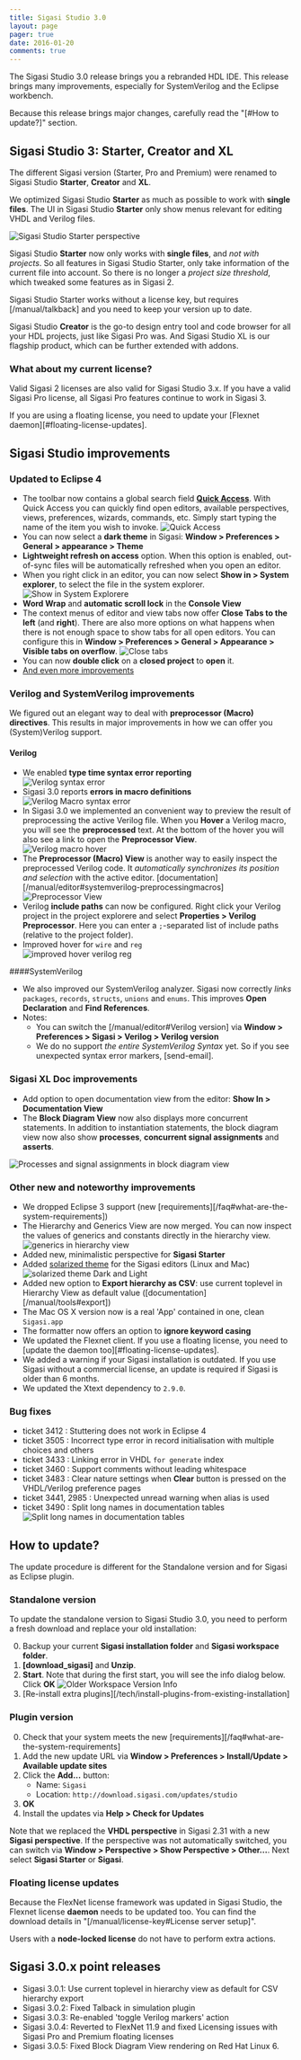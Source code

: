 ```yaml
---
title: Sigasi Studio 3.0
layout: page
pager: true
date: 2016-01-20
comments: true
---
```


The Sigasi Studio 3.0 release brings you a rebranded HDL IDE. This release brings many improvements, especially for SystemVerilog and the Eclipse workbench.

Because this release brings major changes, carefully read the "[#How to update?]" section.

## Sigasi Studio 3: Starter, Creator and XL

The different Sigasi version (Starter, Pro and Premium) were renamed to Sigasi Studio **Starter**, **Creator** and **XL**.

We optimized Sigasi Studio **Starter** as much as possible to work with **single files**. The UI in Sigasi Studio **Starter** only show menus relevant for editing VHDL and Verilog files. 

![Sigasi Studio Starter perspective](3.00/sigasi-studio-starter.png)
  
Sigasi Studio **Starter** now only works with **single files**, and *not with projects*. So all features in Sigasi Studio Starter, only take information of the current file into account. So there is no longer a *project size threshold*, which tweaked some features as in Sigasi 2.

Sigasi Studio Starter works without a license key, but requires [/manual/talkback] and you need to keep your version up to date.

Sigasi Studio **Creator** is the go-to design entry tool and code browser for all your HDL projects, just like Sigasi Pro was. And Sigasi Studio XL is our flagship product, which can be further extended with addons.

### What about my current license?

Valid Sigasi 2 licenses are also valid for Sigasi Studio 3.x. If you have a valid Sigasi Pro license, all Sigasi Pro features continue to work in Sigasi 3.
  
If you are using a floating license, you need to update your [Flexnet daemon][#floating-license-updates].

## Sigasi Studio improvements

### Updated to Eclipse 4

* The toolbar now contains a global search field **[Quick Access](/manual/keyshortcuts.html#quick-access)**. With Quick Access you can quickly find open editors, available perspectives, views, preferences, wizards, commands, etc. Simply start typing the name of the item you wish to invoke.
  ![Quick Access](3.00/global-search-bar.png)
* You can now select a **dark theme** in Sigasi: **Window > Preferences > General > appearance > Theme** 
* **Lightweight refresh on access** option. When this option is enabled, out-of-sync files will be automatically refreshed when you open an editor.  
* When you right click in an editor, you can now select **Show in > System explorer**, to select the file in the system explorer.
  ![Show in System Explorere](3.00/show-in-system-explorer.png)
* **Word Wrap** and **automatic scroll lock** in the **Console View**
* The context menus of editor and view tabs now offer **Close Tabs to the left** (and **right**). There are also more options on what happens when there is not enough space to show tabs for all open editors. You can configure this in **Window > Preferences > General > Appearance > Visible tabs on overflow**.
  ![Close tabs](3.00/close-tabs.png)
* You can now **double click** on a **closed project** to **open** it.
* [And even more improvements](https://www.eclipse.org/eclipse/news/4.5/platform.php)

### Verilog and SystemVerilog improvements

We figured out an elegant way to deal with **preprocessor (Macro) directives**.
This results in major improvements in how we can offer you (System)Verilog support.

#### Verilog
* We enabled **type time syntax error reporting**  
  ![Verilog syntax error](3.00/verilog-syntax-error.png)
* Sigasi 3.0 reports **errors in macro definitions**  
  ![Verilog Macro syntax error](3.00/macro-errors.png)
* In Sigasi 3.0 we implemented an convenient way to preview the result of preprocessing the active Verilog file. When you **Hover** a Verilog macro, you will see the **preprocessed** text. At the bottom of the hover you will also see a link to open the **Preprocessor View**.  
  ![Verilog macro hover](3.00/verilog-macro-hover.png)
* The **Preprocessor (Macro) View** is another way to easily inspect the preprocessed Verilog code. It *automatically synchronizes its position and selection* with the active editor. [documentation][/manual/editor#systemverilog-preprocessingmacros]  
  ![Preprocessor View](3.00/verilog-preprocessor-view.png)
* Verilog **include paths** can now be configured. Right click your Verilog project in the project explorere and select **Properties > Verilog Preprocessor**. Here you can enter a `;`-separated list of include paths (relative to the project folder). 
* Improved hover for `wire` and `reg`  
  ![improved hover verilog reg](3.00/verilog-hover-reg.png)

####SystemVerilog

* We also improved our SystemVerilog analyzer. Sigasi now correctly *links* `packages`, `records`, `structs`, `unions` and `enums`. This improves **Open Declaration** and **Find References**.
* Notes:
    * You can switch the [/manual/editor#Verilog version] via **Window > Preferences > Sigasi > Verilog > Verilog version**
    * We do no support *the entire SystemVerilog Syntax* yet. So if you see unexpected syntax error markers, [send-email].
  
### Sigasi XL Doc improvements

* Add option to open documentation view from the editor: **Show In > Documentation View**
* The **Block Diagram View** now also displays more concurrent statements. In addition to instantiation statements, the block diagram view now also show **processes**, **concurrent signal assignments** and **asserts**.

![Processes and signal assignments in block diagram view](3.00/statements_in_block_diagram.png "Processes and signal assignments in block diagram view")

### Other new and noteworthy improvements

* We dropped Eclipse 3 support (new [requirements][/faq#what-are-the-system-requirements])
* The Hierarchy and Generics View are now merged. You can now inspect the values of generics and constants directly in the hierarchy view.  
  ![generics in hierarchy view](3.00/hierarchy-generics.png)
* Added new, minimalistic perspective for **Sigasi Starter**
* Added [solarized theme](http://ethanschoonover.com/solarized) for the Sigasi editors (Linux and Mac) 
  ![solarized theme Dark and Light](3.00/solarized-mixed.png)
* Added new option to **Export hierarchy as CSV**: use current toplevel in Hierarchy View as default value ([documentation][/manual/tools#export])
* The Mac OS X version now is a real 'App' contained in one, clean `Sigasi.app`
* The formatter now offers an option to **ignore keyword casing**
* We updated the Flexnet client. If you use a floating license, you need to [update the daemon too][#floating-license-updates].
* We added a warning if your Sigasi installation is outdated. If you use Sigasi without a commercial license, an update is required if Sigasi is older than 6 months. 
* We updated the Xtext dependency to `2.9.0`.


### Bug fixes

- ticket 3412 : Stuttering does not work in Eclipse 4
- ticket 3505 : Incorrect type error in record initialisation with multiple choices and others
- ticket 3433 : Linking error in VHDL `for generate` index
- ticket 3460 : Support comments without leading whitespace
- ticket 3483 : Clear nature settings when **Clear** button is pressed on the VHDL/Verilog preference pages
- ticket 3441, 2985 : Unexpected unread warning when alias is used
- ticket 3490 : Split long names in documentation tables
  ![Split long names in documentation tables](3.00/documentation_long_names_table.png)

## How to update?

The update procedure is different for the Standalone version and for Sigasi as Eclipse plugin.

### Standalone version

To update the standalone version to Sigasi Studio 3.0, you need to perform a fresh download and replace your old installation:

0. Backup your current **Sigasi installation folder** and **Sigasi workspace folder**.
1. **[download_sigasi]** and **Unzip**.
2. **Start**. Note that during the first start, you will see the info dialog below. Click **OK**
   ![Older Workspace Version Info](3.00/older-workspace-dialog.png)
3. [Re-install extra plugins][/tech/install-plugins-from-existing-installation]

### Plugin version

0. Check that your system meets the new [requirements][/faq#what-are-the-system-requirements]
1. Add the new update URL via **Window > Preferences > Install/Update > Available update sites**
2. Click the **Add...** button:
    * Name: `Sigasi`
    * Location: `http://download.sigasi.com/updates/studio`
3. **OK**    
4. Install the updates via **Help > Check for Updates**

Note that we replaced the **VHDL perspective** in Sigasi 2.31 with a new **Sigasi perspective**. If the perspective was not automatically switched, you can switch via **Window > Perspective > Show Perspective > Other...**. Next select **Sigasi Starter** or **Sigasi**.

### Floating license updates

Because the FlexNet license framework was updated in Sigasi Studio, the Flexnet license **daemon** needs to be updated too. You can find the download details in "[/manual/license-key#License server setup]".

Users with a **node-locked license** do not have to perform extra actions. 
 
## Sigasi 3.0.x point releases

* Sigasi 3.0.1: Use current toplevel in hierarchy view as default for CSV hierarchy export
* Sigasi 3.0.2: Fixed Talback in simulation plugin
* Sigasi 3.0.3: Re-enabled 'toggle Verilog markers' action
* Sigasi 3.0.4: Reverted to FlexNet 11.9 and fixed Licensing issues with Sigasi Pro and Premium floating licenses
* Sigasi 3.0.5: Fixed Block Diagram View rendering on Red Hat Linux 6.
  
